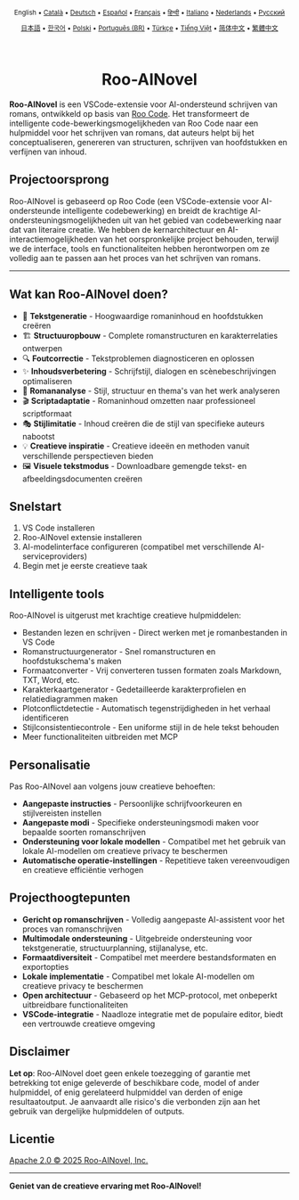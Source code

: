 <div align="center">
<sub>

English • [Català](locales/ca/README.md) • [Deutsch](locales/de/README.md) • [Español](locales/es/README.md) • [Français](locales/fr/README.md) • [हिन्दी](locales/hi/README.md) • [Italiano](locales/it/README.md) • [Nederlands](locales/nl/README.md) • [Русский](locales/ru/README.md)

</sub>
<sub>

[日本語](locales/ja/README.md) • [한국어](locales/ko/README.md) • [Polski](locales/pl/README.md) • [Português (BR)](locales/pt-BR/README.md) • [Türkçe](locales/tr/README.md) • [Tiếng Việt](locales/vi/README.md) • [简体中文](locales/zh-CN/README.md) • [繁體中文](locales/zh-TW/README.md)

</sub>
</div>
<br>
<div align="center">
  <h1>Roo-AINovel</h1>
</div>

**Roo-AINovel** is een VSCode-extensie voor AI-ondersteund schrijven van romans, ontwikkeld op basis van [Roo Code](https://github.com/RooCodeInc/Roo-Code). Het transformeert de intelligente code-bewerkingsmogelijkheden van Roo Code naar een hulpmiddel voor het schrijven van romans, dat auteurs helpt bij het conceptualiseren, genereren van structuren, schrijven van hoofdstukken en verfijnen van inhoud.

## Projectoorsprong

Roo-AINovel is gebaseerd op Roo Code (een VSCode-extensie voor AI-ondersteunde intelligente codebewerking) en breidt de krachtige AI-ondersteuningsmogelijkheden uit van het gebied van codebewerking naar dat van literaire creatie. We hebben de kernarchitectuur en AI-interactiemogelijkheden van het oorspronkelijke project behouden, terwijl we de interface, tools en functionaliteiten hebben herontworpen om ze volledig aan te passen aan het proces van het schrijven van romans.

---

## Wat kan Roo-AINovel doen?

- 📝 **Tekstgeneratie** - Hoogwaardige romaninhoud en hoofdstukken creëren
- 🏗️ **Structuuropbouw** - Complete romanstructuren en karakterrelaties ontwerpen
- 🔍 **Foutcorrectie** - Tekstproblemen diagnosticeren en oplossen
- ✨ **Inhoudsverbetering** - Schrijfstijl, dialogen en scènebeschrijvingen optimaliseren
- 🔬 **Romananalyse** - Stijl, structuur en thema's van het werk analyseren
- 🎬 **Scriptadaptatie** - Romaninhoud omzetten naar professioneel scriptformaat
- 🎭 **Stijlimitatie** - Inhoud creëren die de stijl van specifieke auteurs nabootst
- 💡 **Creatieve inspiratie** - Creatieve ideeën en methoden vanuit verschillende perspectieven bieden
- 🖼️ **Visuele tekstmodus** - Downloadbare gemengde tekst- en afbeeldingsdocumenten creëren

## Snelstart

1. VS Code installeren
2. Roo-AINovel extensie installeren
3. AI-modelinterface configureren (compatibel met verschillende AI-serviceproviders)
4. Begin met je eerste creatieve taak

## Intelligente tools

Roo-AINovel is uitgerust met krachtige creatieve hulpmiddelen:

- Bestanden lezen en schrijven - Direct werken met je romanbestanden in VS Code
- Romanstructuurgenerator - Snel romanstructuren en hoofdstukschema's maken
- Formaatconverter - Vrij converteren tussen formaten zoals Markdown, TXT, Word, etc.
- Karakterkaartgenerator - Gedetailleerde karakterprofielen en relatiediagrammen maken
- Plotconflictdetectie - Automatisch tegenstrijdigheden in het verhaal identificeren
- Stijlconsistentiecontrole - Een uniforme stijl in de hele tekst behouden
- Meer functionaliteiten uitbreiden met MCP

## Personalisatie

Pas Roo-AINovel aan volgens jouw creatieve behoeften:

- **Aangepaste instructies** - Persoonlijke schrijfvoorkeuren en stijlvereisten instellen
- **Aangepaste modi** - Specifieke ondersteuningsmodi maken voor bepaalde soorten romanschrijven
- **Ondersteuning voor lokale modellen** - Compatibel met het gebruik van lokale AI-modellen om creatieve privacy te beschermen
- **Automatische operatie-instellingen** - Repetitieve taken vereenvoudigen en creatieve efficiëntie verhogen

## Projecthoogtepunten

- **Gericht op romanschrijven** - Volledig aangepaste AI-assistent voor het proces van romanschrijven
- **Multimodale ondersteuning** - Uitgebreide ondersteuning voor tekstgeneratie, structuurplanning, stijlanalyse, etc.
- **Formaatdiversiteit** - Compatibel met meerdere bestandsformaten en exportopties
- **Lokale implementatie** - Compatibel met lokale AI-modellen om creatieve privacy te beschermen
- **Open architectuur** - Gebaseerd op het MCP-protocol, met onbeperkt uitbreidbare functionaliteiten
- **VSCode-integratie** - Naadloze integratie met de populaire editor, biedt een vertrouwde creatieve omgeving

## Disclaimer

**Let op**: Roo-AINovel doet geen enkele toezegging of garantie met betrekking tot enige geleverde of beschikbare code, model of ander hulpmiddel, of enig gerelateerd hulpmiddel van derden of enige resultaatoutput. Je aanvaardt alle risico's die verbonden zijn aan het gebruik van dergelijke hulpmiddelen of outputs.

## Licentie

[Apache 2.0 © 2025 Roo-AINovel, Inc.](./LICENSE)

---

**Geniet van de creatieve ervaring met Roo-AINovel!** 